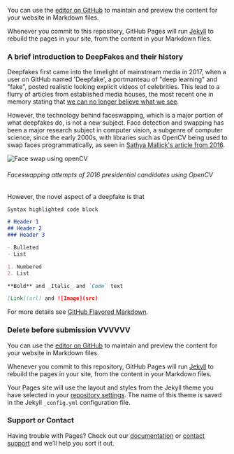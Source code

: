 You can use the [editor on GitHub](https://github.com/siddhartha-s/spidermen-deepfake/edit/master/README.md) to maintain and preview the content for your website in Markdown files.

Whenever you commit to this repository, GitHub Pages will run [Jekyll](https://jekyllrb.com/) to rebuild the pages in your site, from the content in your Markdown files.

### A brief introduction to DeepFakes and their history

Deepfakes first came into the limelight of mainstream media in 2017, when a user on GitHub named 'Deepfake', a portmanteau of "deep learning" and "fake", posted realistic looking explicit videos of celebrities. This lead to a flurry of articles from established media houses, the most recent one in memory stating that [we can no longer believe what we see](https://www.nytimes.com/2019/06/10/opinion/deepfake-pelosi-video.html). 

However, the technology behind faceswapping, which is a major portion of what deepfakes do, is not a new subject. Face detection and swapping has been a major research subject in computer vision, a subgenre of computer science, since the early 2000s, with libraries such as OpenCV being used to swap faces programmatically, as seen in [Sathya Mallick's article from 2016](https://www.learnopencv.com/face-swap-using-opencv-c-python/).

![Face swap using openCV](https://www.learnopencv.com/wp-content/uploads/2016/04/presidential-candidates.jpg)
<p align="center"><h6>Faceswapping attempts of 2016 presidential candidates using OpenCV</h6></p>

However, the novel aspect of a deepfake is that 

```markdown
Syntax highlighted code block

# Header 1
## Header 2
### Header 3

- Bulleted
- List

1. Numbered
2. List

**Bold** and _Italic_ and `Code` text

[Link](url) and ![Image](src)
```

For more details see [GitHub Flavored Markdown](https://guides.github.com/features/mastering-markdown/).

### Delete before submission VVVVVV

You can use the [editor on GitHub](https://github.com/siddhartha-s/spidermen-deepfake/edit/master/README.md) to maintain and preview the content for your website in Markdown files.

Whenever you commit to this repository, GitHub Pages will run [Jekyll](https://jekyllrb.com/) to rebuild the pages in your site, from the content in your Markdown files.

Your Pages site will use the layout and styles from the Jekyll theme you have selected in your [repository settings](https://github.com/siddhartha-s/spidermen-deepfake/settings). The name of this theme is saved in the Jekyll `_config.yml` configuration file.

### Support or Contact

Having trouble with Pages? Check out our [documentation](https://help.github.com/categories/github-pages-basics/) or [contact support](https://github.com/contact) and we’ll help you sort it out.
